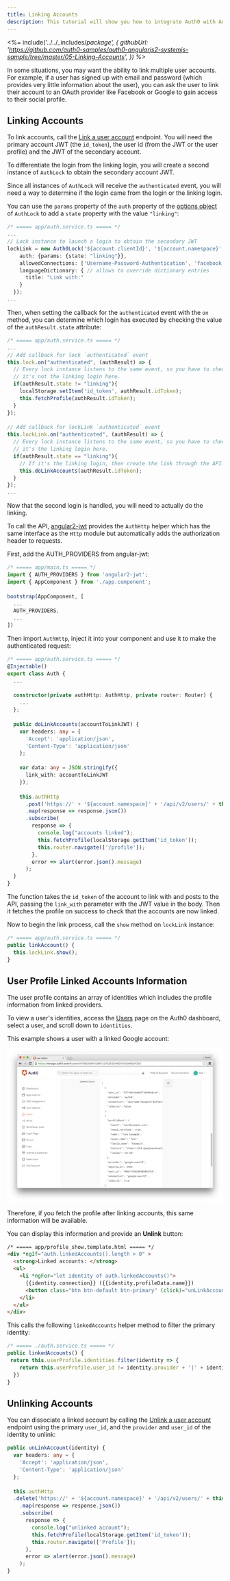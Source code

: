 ```yaml
---
title: Linking Accounts
description: This tutorial will show you how to integrate Auth0 with Angular2 to link accounts.
---
```


<%= include('../../_includes/_package', {
  githubUrl: 'https://github.com/auth0-samples/auth0-angularjs2-systemjs-sample/tree/master/05-Linking-Accounts',
}) %>_

In some situations, you may want the ability to link multiple user accounts. For example, if a user has signed up with email and password (which provides very little information about the user), you can ask the user to link their account to an OAuth provider like Facebook or Google to gain access to their social profile.

## Linking Accounts

To link accounts, call the [Link a user account](/api/management/v2#!/Users/post_identities) endpoint. You will need the primary account JWT (the `id_token`), the user id (from the JWT or the user profile) and the JWT of the secondary account.

To differentiate the login from the linking login, you will create a second instance of `AuthLock` to obtain the secondary account JWT.

Since all instances of `AuthLock` will receive the `authenticated` event, you will need a way to determine if the login came from the login or the linking login. 

You can use the `params` property of the `auth` property of the [options object](https://github.com/auth0/lock/tree/v10.0.0#authentication-options) of `AuthLock` to add a `state` property with the value `"linking"`:

```typescript
/* ===== app/auth.service.ts ===== */
...
// Lock instance to launch a login to obtain the secondary JWT
lockLink = new Auth0Lock('${account.clientId}', '${account.namespace}', {
    auth: {params: {state: "linking"}},
    allowedConnections: ['Username-Password-Authentication', 'facebook', 'google-oauth2'],
    languageDictionary: { // allows to override dictionary entries
      title: "Link with:"
    }
  });
...
```

Then, when setting the callback for the `authenticated` event with the `on` method, you can determine which login has executed by checking the value of the `authResult.state` attribute:

```typescript
/* ===== app/auth.service.ts ===== */
...
// Add callback for lock `authenticated` event
this.lock.on("authenticated", (authResult) => {
  // Every lock instance listens to the same event, so you have to check if
  // it's not the linking login here.
  if(authResult.state != "linking"){
    localStorage.setItem('id_token', authResult.idToken);
    this.fetchProfile(authResult.idToken);
  }
});

// Add callback for lockLink `authenticated` event
this.lockLink.on("authenticated", (authResult) => {
  // Every lock instance listens to the same event, so you have to check if
  // it's the linking login here.
  if(authResult.state == "linking"){
    // If it's the linking login, then create the link through the API.
    this.doLinkAccounts(authResult.idToken);
  }
});
...
```

Now that the second login is handled, you will need to actually do the linking.

To call the API, [angular2-jwt](https://github.com/auth0/angular2-jwt) provides the `AuthHttp` helper which has the same interface  as the `Http` module but automatically adds the authorization header to requests.

First, add the AUTH_PROVIDERS from angular-jwt:

```typescript
/* ===== app/main.ts ===== */
import { AUTH_PROVIDERS } from 'angular2-jwt';
import { AppComponent } from './app.component';

bootstrap(AppComponent, [
  ...
  AUTH_PROVIDERS,
  ...
])
```

Then import `AuthHttp`, inject it into your component and use it to make the authenticated request:


```typescript
/* ===== app/auth.service.ts ===== */
@Injectable()
export class Auth {
  ...

  constructor(private authHttp: AuthHttp, private router: Router) {
    ...
  };

  public doLinkAccounts(accountToLinkJWT) {
    var headers: any = {
      'Accept': 'application/json',
      'Content-Type': 'application/json'
    };

    var data: any = JSON.stringify({
      link_with: accountToLinkJWT
    });

    this.authHttp
      .post('https://' + '${account.namespace}' + '/api/v2/users/' + this.userProfile.user_id + '/identities', data, {headers: headers})
      .map(response => response.json())
      .subscribe(
        response => {
          console.log("accounts linked");
          this.fetchProfile(localStorage.getItem('id_token'));
          this.router.navigate(['/profile']);
        },
        error => alert(error.json().message)
      );
  }
}
```

The function takes the `id_token` of the account to link with and posts to the API, passing the `link_with` parameter with the JWT value in the body. Then it fetches the profile on success to check that the accounts are now linked.

Now to begin the link process, call the `show` method on `lockLink` instance:

```typescript
/* ===== app/auth.service.ts ===== */
public linkAccount() {
  this.lockLink.show();
}
```

## User Profile Linked Accounts Information

The user profile contains an array of identities which includes the profile information from linked providers. 

To view a user's identities, access the [Users](${uiURL}/#/users) page on the Auth0 dashboard, select a user, and scroll down to `identities`. 

This example shows a user with a linked Google account:

![User identities](/media/articles/users/user-identities-linked.png)

Therefore, if you fetch the profile after linking accounts, this same information will be available. 

You can display this information and provide an **Unlink** button:

```html
/* ===== app/profile_show.template.html ===== */
<div *ngIf="auth.linkedAccounts().length > 0" >
  <strong>Linked accounts: </strong>
  <ul>
    <li *ngFor="let identity of auth.linkedAccounts()">
      {{identity.connection}} ({{identity.profileData.name}})
      <button class="btn btn-default btn-primary" (click)="unLinkAccount(identity)">unlink</button>
    </li>
  </ul>
</div>
```

This calls the following `linkedAccounts` helper method to filter the primary identity:

```typescript
/* ===== ./auth.service.ts ===== */
public linkedAccounts() {
 return this.userProfile.identities.filter(identity => {
    return this.userProfile.user_id != identity.provider + '|' + identity.user_id
  })
}
```

## Unlinking Accounts

You can dissociate a linked account by calling the [Unlink a user account](/api/management/v2#!/Users/delete_provider_by_user_id) endpoint using the primary `user_id`, and the `provider` and `user_id` of the identity to unlink:

```typescript
public unLinkAccount(identity) {
  var headers: any = {
    'Accept': 'application/json',
    'Content-Type': 'application/json'
  };

  this.authHttp
  .delete('https://' + '${account.namespace}' + '/api/v2/users/' + this.userProfile.user_id + '/identities/' + identity.provider + "/" + identity.user_id, {headers: headers})
    .map(response => response.json())
    .subscribe(
      response => {
        console.log("unlinked account");
        this.fetchProfile(localStorage.getItem('id_token'));
        this.router.navigate(['Profile']);
      },
      error => alert(error.json().message)
    );
}
```


